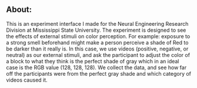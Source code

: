 ## About:
This is an experiment interface I made for the Neural Engineering Research Division at Mississippi State University. 
The experiment is designed to see the effects of external stimuli on color perception. For example: exposure to a strong smell beforehand might make a person perceive a shade of Red to be darker than it really is.
In this case, we use videos (positive, negative, or neutral) as our external stimuli, and ask the participant to adjust the color of a block to what they think is the perfect shade of gray 
which in an ideal case is the RGB value (128, 128, 128). We collect the data, and see how far off the participants were from the perfect gray shade and which category of videos caused it. 
